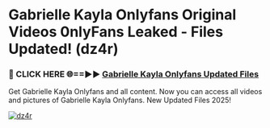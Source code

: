 # Gabrielle Kayla Onlyfans Original Videos 0nlyFans Leaked - Files Updated! (dz4r)

<h3>🔴 CLICK HERE 🌐==►► <a href="https://tinyurl.com/2m67pmp6" rel="nofollow">Gabrielle Kayla Onlyfans Updated Files</a></h3>

Get Gabrielle Kayla Onlyfans and all content. Now you can access all videos and pictures of Gabrielle Kayla Onlyfans. New Updated Files 2025!

[![dz4r](https://i.imgur.com/H4QAA4z.gif)](https://tinyurl.com/2m67pmp6)